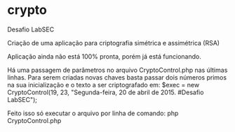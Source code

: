 # crypto

Desafio LabSEC

Criação de uma aplicação para criptografia simétrica e assimétrica (RSA)

Aplicação ainda não está 100% pronta, porém já está funcionando.

Há uma passagem de parâmetros no arquivo CryptoControl.php nas últimas linhas. Para serem criadas novas chaves basta passar dois números primos na sua inicialização e o texto a ser criptografado em: $exec = new CryptoControl(19, 23, "Segunda-feira, 20 de abril de 2015. #Desafio LabSEC");

Feito isso só executar o arquivo por linha de comando: php CryptoControl.php

